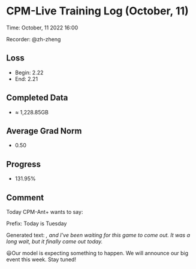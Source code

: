 
# CPM-Live Training Log (October, 11)

Time: October, 11 2022 16:00

Recorder: @zh-zheng

## Loss
- Begin: 2.22
- End: 2.21
	
## Completed Data
- $\approx$ 1,228.85GB

## Average Grad Norm
- 0.50

## Progress
- 131.95%

## Comment

Today CPM-Ant+ wants to say:

Prefix: Today is Tuesday

Generated text: *, and I've been waiting for this game to come out. It was a long wait, but it finally came out today.*

😃Our model is expecting something to happen. We will announce our big event this week. Stay tuned!
